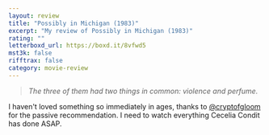 ```yaml
---
layout: review
title: "Possibly in Michigan (1983)"
excerpt: "My review of Possibly in Michigan (1983)"
rating: ""
letterboxd_url: https://boxd.it/8vfwd5
mst3k: false
rifftrax: false
category: movie-review
---
```


<blockquote><i>The three of them had two things in common: violence and perfume.</i></blockquote>

I haven't loved something so immediately in ages, thanks to <a href="https://boxd.it/TAJ3">@cryptofgloom</a> for the passive recommendation. I need to watch everything Cecelia Condit has done ASAP.

